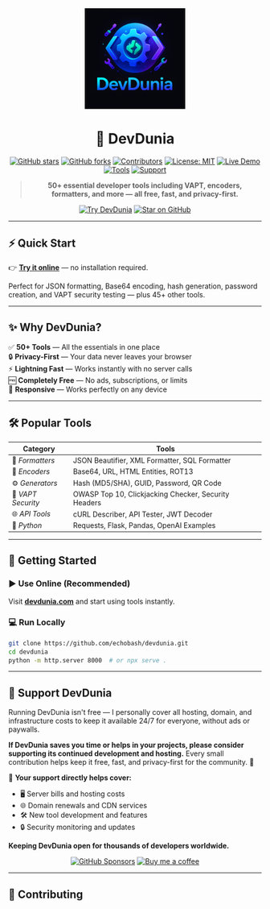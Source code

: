 <div align="center">

<img src="images/logo.png" alt="DevDunia Logo" width="200" height="auto">

# 🚀 **DevDunia**

[![GitHub stars](https://img.shields.io/github/stars/echobash/devdunia?style=social)](https://github.com/echobash/devdunia)
[![GitHub forks](https://img.shields.io/github/forks/echobash/devdunia?style=social)](https://github.com/echobash/devdunia/fork)
[![Contributors](https://img.shields.io/github/contributors/echobash/devdunia)]()
[![License: MIT](https://img.shields.io/badge/License-MIT-yellow.svg)](LICENSE)
[![Live Demo](https://img.shields.io/badge/Live%20Demo-DevDunia-blue)](https://devdunia.com)
[![Tools](https://img.shields.io/badge/Tools-50+-green)](https://devdunia.com)
[![Support](https://img.shields.io/badge/Support-❤️_DevDunia-red)](#support-my-work)

> **50+ essential developer tools including VAPT, encoders, formatters, and more — all free, fast, and privacy-first.**

[![Try DevDunia](https://img.shields.io/badge/Try%20DevDunia-Now-brightgreen?style=for-the-badge)](https://devdunia.com)
[![Star on GitHub](https://img.shields.io/badge/Star%20on%20GitHub-⭐-yellow?style=for-the-badge)](https://github.com/echobash/devdunia)

</div>

---

## ⚡ Quick Start

👉 **[Try it online](https://devdunia.com)** — no installation required.

Perfect for JSON formatting, Base64 encoding, hash generation, password creation, and VAPT security testing — plus 45+ other tools.

---

## ✨ Why DevDunia?

✅ **50+ Tools** — All the essentials in one place  
🔒 **Privacy-First** — Your data never leaves your browser  
⚡ **Lightning Fast** — Works instantly with no server calls  
🆓 **Completely Free** — No ads, subscriptions, or limits  
📱 **Responsive** — Works perfectly on any device  

---

## 🛠️ Popular Tools

| **Category** | **Tools** |
|--------------|-----------|
| 🧩 *Formatters* | JSON Beautifier, XML Formatter, SQL Formatter |
| 🔐 *Encoders* | Base64, URL, HTML Entities, ROT13 |
| ⚙️ *Generators* | Hash (MD5/SHA), GUID, Password, QR Code |
| 🧠 *VAPT Security* | OWASP Top 10, Clickjacking Checker, Security Headers |
| 🌐 *API Tools* | cURL Describer, API Tester, JWT Decoder |
| 🐍 *Python* | Requests, Flask, Pandas, OpenAI Examples |

---

## 🚀 Getting Started

### ▶️ Use Online (Recommended)
Visit **[devdunia.com](https://devdunia.com)** and start using tools instantly.

### 💻 Run Locally
```bash
git clone https://github.com/echobash/devdunia.git
cd devdunia
python -m http.server 8000  # or npx serve .
```

---

## 💝 Support DevDunia

Running DevDunia isn't free — I personally cover all hosting, domain, and infrastructure costs to keep it available 24/7 for everyone, without ads or paywalls.

**If DevDunia saves you time or helps in your projects, please consider supporting its continued development and hosting.** Every small contribution helps keep it free, fast, and privacy-first for the community. 🙌

💬 **Your support directly helps cover:**
- 🖥️ Server bills and hosting costs
- 🌐 Domain renewals and CDN services  
- 🛠️ New tool development and features
- 🔒 Security monitoring and updates

**Keeping DevDunia open for thousands of developers worldwide.**

<div align="center">

[![GitHub Sponsors](https://img.shields.io/badge/Sponsor-❤️_Support_DevDunia-ea4aaa?style=for-the-badge&logo=github)](https://github.com/sponsors/echobash)
[![Buy me a coffee](https://img.shields.io/badge/Buy_me_a_coffee-☕_Support_DevDunia-FFDD00?style=for-the-badge&logo=ko-fi)](https://ko-fi.com/echobash)

</div>

---

## 🤝 Contributing